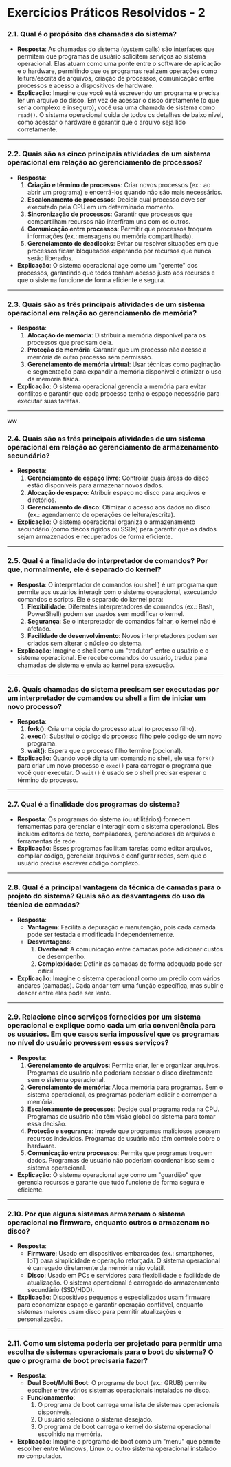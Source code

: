 # Exercícios Práticos Resolvidos - 2

### **2.1. Qual é o propósito das chamadas do sistema?**
- **Resposta**: As chamadas do sistema (system calls) são interfaces que permitem que programas de usuário solicitem serviços ao sistema operacional. Elas atuam como uma ponte entre o software de aplicação e o hardware, permitindo que os programas realizem operações como leitura/escrita de arquivos, criação de processos, comunicação entre processos e acesso a dispositivos de hardware.
- **Explicação**: Imagine que você está escrevendo um programa e precisa ler um arquivo do disco. Em vez de acessar o disco diretamente (o que seria complexo e inseguro), você usa uma chamada de sistema como `read()`. O sistema operacional cuida de todos os detalhes de baixo nível, como acessar o hardware e garantir que o arquivo seja lido corretamente.

---

### **2.2. Quais são as cinco principais atividades de um sistema operacional em relação ao gerenciamento de processos?**
- **Resposta**:
  1. **Criação e término de processos**: Criar novos processos (ex.: ao abrir um programa) e encerrá-los quando não são mais necessários.
  2. **Escalonamento de processos**: Decidir qual processo deve ser executado pela CPU em um determinado momento.
  3. **Sincronização de processos**: Garantir que processos que compartilham recursos não interfiram uns com os outros.
  4. **Comunicação entre processos**: Permitir que processos troquem informações (ex.: mensagens ou memória compartilhada).
  5. **Gerenciamento de deadlocks**: Evitar ou resolver situações em que processos ficam bloqueados esperando por recursos que nunca serão liberados.
- **Explicação**: O sistema operacional age como um "gerente" dos processos, garantindo que todos tenham acesso justo aos recursos e que o sistema funcione de forma eficiente e segura.

---

### **2.3. Quais são as três principais atividades de um sistema operacional em relação ao gerenciamento de memória?**
- **Resposta**:
  1. **Alocação de memória**: Distribuir a memória disponível para os processos que precisam dela.
  2. **Proteção de memória**: Garantir que um processo não acesse a memória de outro processo sem permissão.
  3. **Gerenciamento de memória virtual**: Usar técnicas como paginação e segmentação para expandir a memória disponível e otimizar o uso da memória física.
- **Explicação**: O sistema operacional gerencia a memória para evitar conflitos e garantir que cada processo tenha o espaço necessário para executar suas tarefas.

---
ww
### **2.4. Quais são as três principais atividades de um sistema operacional em relação ao gerenciamento de armazenamento secundário?**
- **Resposta**:
  1. **Gerenciamento de espaço livre**: Controlar quais áreas do disco estão disponíveis para armazenar novos dados.
  2. **Alocação de espaço**: Atribuir espaço no disco para arquivos e diretórios.
  3. **Gerenciamento de disco**: Otimizar o acesso aos dados no disco (ex.: agendamento de operações de leitura/escrita).
- **Explicação**: O sistema operacional organiza o armazenamento secundário (como discos rígidos ou SSDs) para garantir que os dados sejam armazenados e recuperados de forma eficiente.

---

### **2.5. Qual é a finalidade do interpretador de comandos? Por que, normalmente, ele é separado do kernel?**
- **Resposta**: O interpretador de comandos (ou shell) é um programa que permite aos usuários interagir com o sistema operacional, executando comandos e scripts. Ele é separado do kernel para:
  1. **Flexibilidade**: Diferentes interpretadores de comandos (ex.: Bash, PowerShell) podem ser usados sem modificar o kernel.
  2. **Segurança**: Se o interpretador de comandos falhar, o kernel não é afetado.
  3. **Facilidade de desenvolvimento**: Novos interpretadores podem ser criados sem alterar o núcleo do sistema.
- **Explicação**: Imagine o shell como um "tradutor" entre o usuário e o sistema operacional. Ele recebe comandos do usuário, traduz para chamadas de sistema e envia ao kernel para execução.

---

### **2.6. Quais chamadas do sistema precisam ser executadas por um interpretador de comandos ou shell a fim de iniciar um novo processo?**
- **Resposta**:
  1. **fork()**: Cria uma cópia do processo atual (o processo filho).
  2. **exec()**: Substitui o código do processo filho pelo código de um novo programa.
  3. **wait()**: Espera que o processo filho termine (opcional).
- **Explicação**: Quando você digita um comando no shell, ele usa `fork()` para criar um novo processo e `exec()` para carregar o programa que você quer executar. O `wait()` é usado se o shell precisar esperar o término do processo.

---

### **2.7. Qual é a finalidade dos programas do sistema?**
- **Resposta**: Os programas do sistema (ou utilitários) fornecem ferramentas para gerenciar e interagir com o sistema operacional. Eles incluem editores de texto, compiladores, gerenciadores de arquivos e ferramentas de rede.
- **Explicação**: Esses programas facilitam tarefas como editar arquivos, compilar código, gerenciar arquivos e configurar redes, sem que o usuário precise escrever código complexo.

---

### **2.8. Qual é a principal vantagem da técnica de camadas para o projeto do sistema? Quais são as desvantagens do uso da técnica de camadas?**
- **Resposta**:
  - **Vantagem**: Facilita a depuração e manutenção, pois cada camada pode ser testada e modificada independentemente.
  - **Desvantagens**:
    1. **Overhead**: A comunicação entre camadas pode adicionar custos de desempenho.
    2. **Complexidade**: Definir as camadas de forma adequada pode ser difícil.
- **Explicação**: Imagine o sistema operacional como um prédio com vários andares (camadas). Cada andar tem uma função específica, mas subir e descer entre eles pode ser lento.

---

### **2.9. Relacione cinco serviços fornecidos por um sistema operacional e explique como cada um cria conveniência para os usuários. Em que casos seria impossível que os programas no nível do usuário provessem esses serviços?**
- **Resposta**:
  1. **Gerenciamento de arquivos**: Permite criar, ler e organizar arquivos. Programas de usuário não poderiam acessar o disco diretamente sem o sistema operacional.
  2. **Gerenciamento de memória**: Aloca memória para programas. Sem o sistema operacional, os programas poderiam colidir e corromper a memória.
  3. **Escalonamento de processos**: Decide qual programa roda na CPU. Programas de usuário não têm visão global do sistema para tomar essa decisão.
  4. **Proteção e segurança**: Impede que programas maliciosos acessem recursos indevidos. Programas de usuário não têm controle sobre o hardware.
  5. **Comunicação entre processos**: Permite que programas troquem dados. Programas de usuário não poderiam coordenar isso sem o sistema operacional.
- **Explicação**: O sistema operacional age como um "guardião" que gerencia recursos e garante que tudo funcione de forma segura e eficiente.

---

### **2.10. Por que alguns sistemas armazenam o sistema operacional no firmware, enquanto outros o armazenam no disco?**
- **Resposta**:
  - **Firmware**: Usado em dispositivos embarcados (ex.: smartphones, IoT) para simplicidade e operação reforçada. O sistema operacional é carregado diretamente da memória não volátil.
  - **Disco**: Usado em PCs e servidores para flexibilidade e facilidade de atualização. O sistema operacional é carregado do armazenamento secundário (SSD/HDD).
- **Explicação**: Dispositivos pequenos e especializados usam firmware para economizar espaço e garantir operação confiável, enquanto sistemas maiores usam disco para permitir atualizações e personalização.

---

### **2.11. Como um sistema poderia ser projetado para permitir uma escolha de sistemas operacionais para o boot do sistema? O que o programa de boot precisaria fazer?**
- **Resposta**:
  - **Dual Boot/Multi Boot**: O programa de boot (ex.: GRUB) permite escolher entre vários sistemas operacionais instalados no disco.
  - **Funcionamento**:
    1. O programa de boot carrega uma lista de sistemas operacionais disponíveis.
    2. O usuário seleciona o sistema desejado.
    3. O programa de boot carrega o kernel do sistema operacional escolhido na memória.
- **Explicação**: Imagine o programa de boot como um "menu" que permite escolher entre Windows, Linux ou outro sistema operacional instalado no computador.
